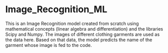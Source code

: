 # Image_Recognition_ML
This is an Image Recognition model created from scratch using mathematical concepts (linear algebra and differentiation) and the libraries Scipy and Numpy. The images of different clothing garments are used as the data here. Based on that data, the model predicts the name of the garment whose image is fed to the code.
